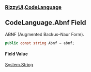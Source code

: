 ### [RizzyUI](RizzyUI 'RizzyUI').[CodeLanguage](RizzyUI.CodeLanguage 'RizzyUI.CodeLanguage')

## CodeLanguage.Abnf Field

ABNF (Augmented Backus–Naur Form).

```csharp
public const string Abnf = abnf;
```

#### Field Value
[System.String](https://docs.microsoft.com/en-us/dotnet/api/System.String 'System.String')